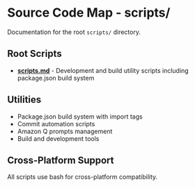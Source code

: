 # Source Code Map - scripts/

Documentation for the root `scripts/` directory.

## Root Scripts

- **[scripts.md](scripts.md)** - Development and build utility scripts including package.json build system

## Utilities

- Package.json build system with import tags
- Commit automation scripts
- Amazon Q prompts management
- Build and development tools

## Cross-Platform Support

All scripts use bash for cross-platform compatibility.